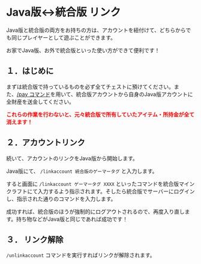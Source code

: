 # Java版↔統合版 リンク

Java版と統合版の両方をお持ちの方は、アカウントを紐付けて、どちらからでも同じプレイヤーとして遊ぶことができます。

お家でJava版、お外で統合版といった使い方ができて便利です！

## １．はじめに

まずは統合版で持っているものを必ず全てチェストに預けてください。また、[/pay コマンド](/docs/money)を用いて、統合版アカウントから自身のJava版アカウントに全財産を送金してください。

<strong style="color: red">これらの作業を行わないと、元々統合版で所有していたアイテム・所持金が全て消えます！</strong>

## ２．アカウントリンク

続いて、アカウントのリンクをJava版から開始します。

Java版にて、 `/linkaccount 統合版のゲーマータグ` と入力します。

すると画面に `/linkaccount ゲーマータグ XXXX` といったコマンドを統合版マインクラフトにて入力するよう指示されます。そしたら統合版でサーバーにログインし、指示された通りのコマンドを入力します。

成功すれば、統合版のほうが強制的にログアウトされるので、再度入り直します。持ち物などがJava版と同じであれば成功です！

## ３． リンク解除

`/unlinkaccount` コマンドを実行すればリンクが解除されます。

